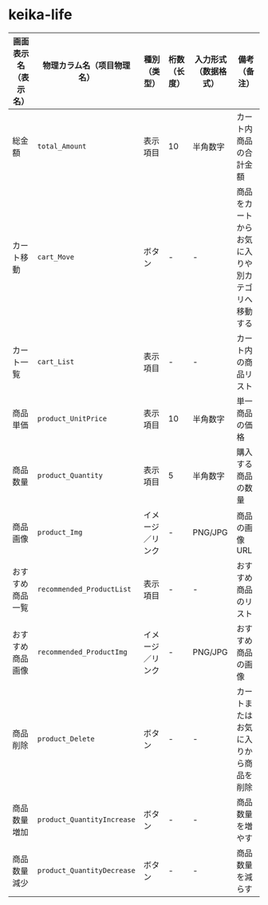 # keika-life



| 画面表示名（表示名） | 物理カラム名（项目物理名）              | 種別（类型）   | 桁数（长度） | 入力形式（数据格式） | 備考（备注）                   |
| ---------- | -------------------------- | -------- | ------ | ---------- | ------------------------ |
| 総金額        | `total_Amount`             | 表示項目     | 10     | 半角数字       | カート内商品の合計金額              |
| カート移動      | `cart_Move`                | ボタン      | -      | -          | 商品をカートからお気に入りや別カテゴリへ移動する |
| カート一覧      | `cart_List`                | 表示項目     | -      | -          | カート内の商品リスト               |
| 商品単価       | `product_UnitPrice`        | 表示項目     | 10     | 半角数字       | 単一商品の価格                  |
| 商品数量       | `product_Quantity`         | 表示項目     | 5      | 半角数字       | 購入する商品の数量                |
| 商品画像       | `product_Img`              | イメージ／リンク | -      | PNG/JPG    | 商品の画像URL                 |
| おすすめ商品一覧   | `recommended_ProductList`  | 表示項目     | -      | -          | おすすめ商品のリスト               |
| おすすめ商品画像   | `recommended_ProductImg`   | イメージ／リンク | -      | PNG/JPG    | おすすめ商品の画像                |
| 商品削除       | `product_Delete`           | ボタン      | -      | -          | カートまたはお気に入りから商品を削除       |
| 商品数量増加     | `product_QuantityIncrease` | ボタン      | -      | -          | 商品数量を増やす                 |
| 商品数量減少     | `product_QuantityDecrease` | ボタン      | -      | -          | 商品数量を減らす                 |
